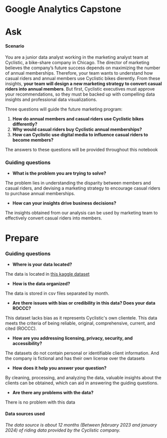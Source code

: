 # Google Analytics Capstone 

# Ask
#### Scenario

You are a junior data analyst working in the marketing analyst team at Cyclistic, a bike-share company in Chicago. The director of marketing believes the company’s future success depends on maximizing the number of annual memberships. Therefore, your team wants to understand how casual riders and annual members use Cyclistic bikes dierently. From these insights, **your team will design a new marketing strategy to convert casual riders into annual members**. But first, Cyclistic executives must approve your recommendations, so they must be backed up with compelling data insights and professional data visualizations.

Three questions will guide the future marketing program:
1. **How do annual members and casual riders use Cyclistic bikes differently?**
2. **Why would casual riders buy Cyclistic annual memberships?**
3. **How can Cyclistic use digital media to influence casual riders to become members?**

The answers to these questions will be provided throughout this notebook

### Guiding questions
* **What is the problem you are trying to solve?**

The problem lies in understanding the disparity between members and casual riders, and devising a marketing strategy to encourage casual riders to purchase annual memberships.

* **How can your insights drive business decisions?**

The insights obtained from our analysis can be used by marketing team to effectively convert casual riders into members.

# Prepare

### Guiding questions

* **Where is your data located?**

The data is located in [this kaggle dataset](https://divvy-tripdata.s3.amazonaws.com/index.html)

* **How is the data organized?**

The data is stored in csv files separated by month.

* **Are there issues with bias or credibility in this data? Does your data ROCCC?**

This dataset lacks bias as it represents Cyclistic's own clientele. This data meets the criteria of being reliable, original, comprehensive, current, and cited (ROCCC).

* **How are you addressing licensing, privacy, security, and accessibility?**

The datasets do not contain personal or identifiable client information. And the company is fictional and has their own license over the datasets


* **How does it help you answer your question?**

By cleaning, processing, and analyzing the data, valuable insights about the clients can be obtained, which can aid in answering the guiding questions.

* **Are there any problems with the data?**

There is no problem with this data

#### Data sources used
*The data source is about 12 months (Between february 2023 and january 2024) of riding data provided by the Cyclistic company.*












